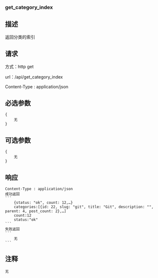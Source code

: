 ### get_category_index

## 描述
返回分类的索引

## 请求
方式：http get

url：/api/get_category_index

Content-Type : application/json

## 必选参数
    {
    	无
    } 

## 可选参数
    {
        无
    } 

## 响应
    Content-Type : application/json
    成功返回
    ```
        {status: "ok", count: 12,…}
        categories:[{id: 22, slug: "git", title: "Git", description: "", parent: 4, post_count: 2},…]
        count:12
        status:"ok"
    ```
    失败返回
    ```
        无
    ```
## 注释
    
    无
